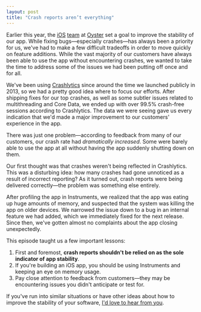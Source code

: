 ```yaml
---
layout: post
title: "Crash reports aren’t everything"
---
```


Earlier this year, the [iOS](https://twitter.com/cameronspickert) [team](https://twitter.com/dstancioff) at [Oyster](https://www.oysterbooks.com) set a goal to improve the stability of our app. While fixing bugs—especially crashes—has always been a priority for us, we've had to make a few difficult tradeoffs in order to move quickly on feature additions. While the vast majority of our customers have always been able to use the app without encountering crashes, we wanted to take the time to address some of the issues we had been putting off once and for all.

We've been using [Crashlytics](https://www.crashlytics.com) since around the time we launched publicly in 2013, so we had a pretty good idea where to focus our efforts. After shipping fixes for our top crashes, as well as some subtler issues related to multithreading and Core Data, we ended up with over 99.5% crash-free sessions according to Crashlytics. The data we were seeing gave us every indication that we'd made a major improvement to our customers' experience in the app.

There was just one problem—according to feedback from many of our customers, our crash rate had  _dramatically increased_. Some were barely able to use the app at all without having the app suddenly shutting down on them.

Our first thought was that crashes weren't being reflected in Crashlytics. This was a disturbing idea: how many crashes had gone unnoticed as a result of incorrect reporting? As it turned out, crash reports were being delivered correctly—the problem was something else entirely.

After profiling the app in Instruments, we realized that the app was eating up huge amounts of memory, and suspected that the system was killing the app on older devices. We narrowed the issue down to a bug in an internal feature we had added, which we immediately fixed for the next release. Since then, we've gotten almost no complaints about the app closing unexpectedly.

This episode taught us a few important lessons:

1. First and foremost, **crash reports shouldn't be relied on as the sole indicator of app stability**.
2. If you're building an iOS app, you should be using Instruments and keeping an eye on memory usage.
3. Pay close attention to feedback from customers—they may be encountering issues you didn't anticipate or test for.

If you've run into similar situations or have other ideas about how to improve the stability of your software, [I'd love to hear from you](https://twitter.com/cameronspickert).
